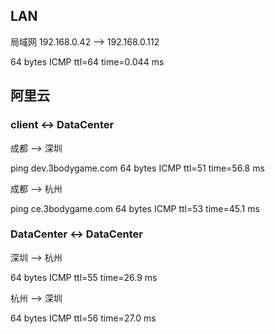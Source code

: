
## LAN

局域网 192.168.0.42  --> 192.168.0.112

64 bytes ICMP ttl=64 time=0.044 ms


## 阿里云

### client <-> DataCenter

成都 --> 深圳

ping dev.3bodygame.com
64 bytes ICMP ttl=51 time=56.8 ms

成都 --> 杭州

ping ce.3bodygame.com
64 bytes ICMP ttl=53 time=45.1 ms


### DataCenter <-> DataCenter


深圳 --> 杭州

64 bytes ICMP ttl=55 time=26.9 ms

杭州 --> 深圳

64 bytes ICMP ttl=56 time=27.0 ms

